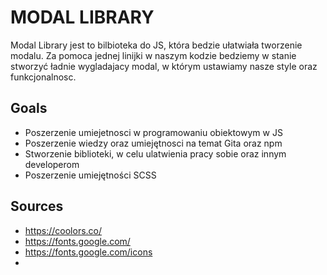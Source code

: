 # MODAL LIBRARY

Modal Library jest to bilbioteka do JS, która bedzie ułatwiała tworzenie modalu.
Za pomoca jednej linijki w naszym kodzie bedziemy w stanie stworzyć ładnie wygladajacy modal, w którym ustawiamy nasze style oraz funkcjonalnosc.


## Goals

- Poszerzenie umiejetnosci w programowaniu obiektowym w JS
- Poszerzenie wiedzy oraz umiejętnosci na temat Gita oraz npm
- Stworzenie biblioteki, w celu ulatwienia pracy sobie oraz innym developerom
- Poszerzenie umiejętności SCSS

## Sources 



- https://coolors.co/
- https://fonts.google.com/
- https://fonts.google.com/icons
- 
